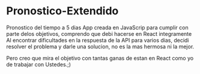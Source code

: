 # Pronostico-Extendido
Pronostico del tiempo a 5 dias
App creada en JavaScrip para cumplir con parte delos objetivos, comprendo que debi hacerse en React integramente
Al encontrar dificultades en la respuesta de la API para varios dias, decidi resolver el problema y darle una solucion, no es la mas hermosa ni la mejor. 

Pero creo que mira el objetivo con tantas ganas de estan en React como yo de trabajar con Ustedes.;)
